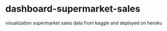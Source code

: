 # dashboard-supermarket-sales
visualization supermarket sales data from kaggle and deployed on heroku
